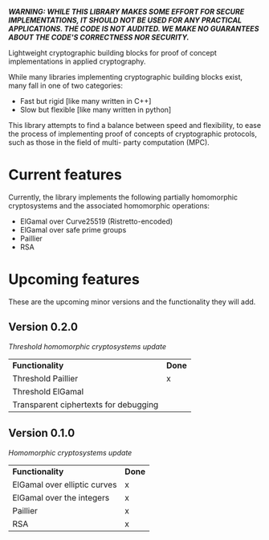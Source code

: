 **_WARNING: WHILE THIS LIBRARY MAKES SOME EFFORT FOR SECURE IMPLEMENTATIONS, IT SHOULD NOT BE USED FOR ANY PRACTICAL APPLICATIONS. THE CODE IS NOT AUDITED. WE MAKE NO GUARANTEES ABOUT THE CODE'S CORRECTNESS NOR SECURITY._**

Lightweight cryptographic building blocks for proof of concept implementations in applied
cryptography.

While many libraries implementing cryptographic building blocks exist, many fall in one of two
categories:
- Fast but rigid [like many written in C++]
- Slow but flexible [like many written in python]

This library attempts to find a balance between speed and flexibility, to ease the process of
implementing proof of concepts of cryptographic protocols, such as those in the field of multi-
party computation (MPC).

# Current features
Currently, the library implements the following partially homomorphic cryptosystems and the associated homomorphic
operations:
- ElGamal over Curve25519 (Ristretto-encoded)
- ElGamal over safe prime groups
- Paillier
- RSA

# Upcoming features
These are the upcoming minor versions and the functionality they will add.

## Version 0.2.0
_Threshold homomorphic cryptosystems update_
<table>
    <tr><td><b>Functionality</b></td><td><b>Done</b></td></tr>
    <tr><td>Threshold Paillier</td><td>x</td></tr>
    <tr><td>Threshold ElGamal</td><td> </td></tr>
    <tr><td>Transparent ciphertexts for debugging</td><td></td></tr>
</table>

## Version 0.1.0
_Homomorphic cryptosystems update_
<table>
    <tr><td><b>Functionality</b></td><td><b>Done</b></td></tr>
    <tr><td>ElGamal over elliptic curves</td><td>x</td></tr>
    <tr><td>ElGamal over the integers</td><td>x</td></tr>
    <tr><td>Paillier</td><td>x</td></tr>
    <tr><td>RSA</td><td>x</td></tr>
</table>
